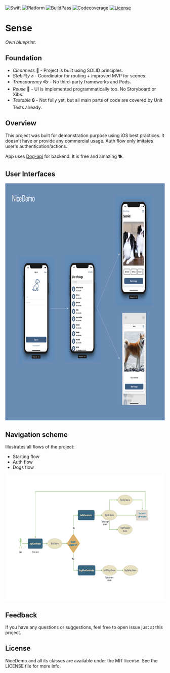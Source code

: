![Swift](https://img.shields.io/badge/Swift-4.2-orange.svg)
![Platform](https://img.shields.io/badge/platform-iOS-lightgrey.svg)
![BuildPass](https://img.shields.io/badge/build-passing-brightgreen.svg)
![Codecoverage](https://img.shields.io/badge/coverage-51.66%25-yellow.svg)
[![License](https://img.shields.io/badge/license-mit-blue.svg)](https://doge.mit-license.org)

# Sense
*Own blueprint*.

## Foundation
- *Сleanness* 💎    - Project is built using SOLID principles.
- *Stability* ✊    - Coordinator for routing + improved MVP for scenes.
- *Transparency* 👓 - No third-party frameworks and Pods.
- *Reuse* 🤹‍       - UI is implemented programmatically too. No Storyboard or Xibs.
- *Testable* 🔒     - Not fully yet, but all main parts of code are covered by Unit Tests already.

## Overview
This project was built for demonstration purpose using iOS best practices. It doesn't have or provide any commercial usage.
Auth flow only imitates user's authentication/actions.

App uses [Dog-api](https://dog.ceo/dog-api/) for backend. It is free and amazing 🐕.

## User Interfaces

<p align="left">
<img src="https://github.com/Kharauzov/NiceDemo/blob/master/VisualFiles/NiceDemoUI.png" width="900px" height="750px"/>
</p>

## Navigation scheme
Illustrates all flows of the project:
- Starting flow
- Auth flow
- Dogs flow


<p align="left">
<img src="https://github.com/Kharauzov/NiceDemo/blob/master/VisualFiles/NiceDemo.png" width="800px" height="400px"/>
</p>

## Feedback
If you have any questions or suggestions, feel free to open issue just at this project.

## License
NiceDemo and all its classes are available under the MIT license. See the LICENSE file for more info.
